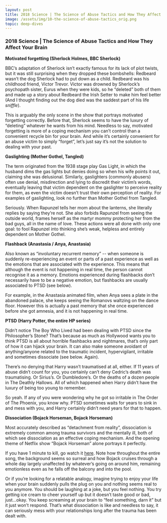 ```yaml
---
layout: post
title: 2018 Science | The Science of Abuse Tactics and How They Affect Your Brain
image: /assets/img/10-the-science-of-abuse-tactics_orig.png
topic: deep-dives
---
```


### 2018 Science | The Science of Abuse Tactics and How They Affect Your Brain

**Motivated forgetting (Sherlock Holmes, BBC Sherlock)**

BBC’s adaptation of Sherlock isn’t exactly famous for its lack of plot twists, but it was still surprising when they dropped these bombshells: Redbeard wasn’t the dog Sherlock had to put down as a child. Redbeard was his childhood friend, Victor Trevor. Victor was drowned by Sherlock’s psychopath sister, Eurus when they were kids, so he “deleted” both of them and made up a story about Redbeard the Irish Setter to make him feel better (And I thought finding out the dog died was the saddest part of his life *sniffle*).

This is arguably the only scene in the show that portrays motivated forgetting correctly. Before that, Sherlock seems to have the luxury of “deleting” whatever he wants from his mind. Needless to say, motivated forgetting is more of a coping mechanism you can’t control than a convenient recycle bin for your brain. And while it’s certainly convenient for an abuse victim to simply “forget”, let’s just say it’s not the solution to dealing with your past.

**Gaslighting (Mother Gothel, Tangled)**

The term originated from the 1938 stage play Gas Light, in which the husband dims the gas lights but denies doing so when his wife points it out, claiming she was delusional. Similarly, gaslighters (commonly abusers) often use denial, misdirection and lying to discredit their victim’s words, eventually leaving that victim dependent on the gaslighter to perceive reality for them, as even the victim doesn’t trust their own perception of reality. For examples of gaslighting, look no further than Mother Gothel from Tangled.

Seriously. When Rapunzel tells her mom about the lanterns, she literally replies by saying they’re not. She also forbids Rapunzel from seeing the outside world, frames herself as the martyr mommy protecting her from the bad guys, all in the name of love. These actions were all done with only one goal: to fool Rapunzel into thinking she’s weak, helpless and entirely dependent on Mother Gothel. 

**Flashback (Anastasia / Anya, Anastasia)**

Also known as “involuntary recurrent memory” -- when someone is suddenly re-experiencing an event or parts of a past experience as well as the emotions that are associated with the experience. This means that although the event is not happening in real time, the person cannot recognise it as a memory. Emotions experienced during flashbacks don’t necessarily have to be a negative emotion, but flashbacks are usually associated to PTSD (see below). 

For example, in the Anastasia animated film, when Anya sees a plate in the abandoned palace, she keeps seeing the Romanovs waltzing on the dance floor. However this is actually a past memory that she once experienced before she got amnesia, and it is not happening in real time.

**PTSD (Harry Potter, the entire HP series)**

Didn’t notice The Boy Who Lived had been dealing with PTSD since the Philosopher’s Stone? That’s because as much as Hollywood wants you to think PTSD is all about horrible flashbacks and nightmares, that’s only part of how it can hijack your brain. It can also make someone avoidant of anything/anyone related to the traumatic incident, hypervigilant, irritable and sometimes dissociate (see below. Again).

There’s no denying that Harry wasn’t traumatised at all, either. If 11 years of abuse didn’t count for you, you certainly can’t deny Cedric’s death was traumatising. Or Sirius’s. Or Dumbledore’s. Or the deaths of a dozen people in The Deathly Hallows. All of which happened when Harry didn’t have the luxury of being too young to remember. 

So yeah. If any of you were wondering why he got so irritable in The Order of The Phoenix, you know why. PTSD sometimes waits for years to sink in and mess with you, and Harry certainly didn’t need years for that to happen. 

**Dissociation (Bojack Horseman, Bojack Horseman)**

Most accurately described as “detachment from reality”, dissociation is extremely common among trauma survivors and the mentally ill, both of which see dissociation as an effective coping mechanism. And the opening theme of Netflix show “Bojack Horseman” alone portrays it perfectly.

If you have 1 minute to kill, go watch it [here](https://www.youtube.com/watch?v=rQvIR1oL1vE). Note how throughout the entire song, the background seems so surreal and how Bojack cruises through a whole day largely unaffected by whatever’s going on around him, remaining emotionless even as he falls off the balcony and into the pool. 

Or if you’re looking for a relatable analogy, imagine trying to enjoy your life when your brain suddenly pulls the plug on you and nothing seems real to you anymore. You should be laughing at a joke, but you feel nothing. You try getting ice cream to cheer yourself up but it doesn’t taste good or bad, just...okay. You keep screaming at your brain to “feel something, darn it” but it just won’t respond. That’s what dissociation is like and needless to say, it can seriously mess with your relationships long after the trauma has been dealt with.

<br>